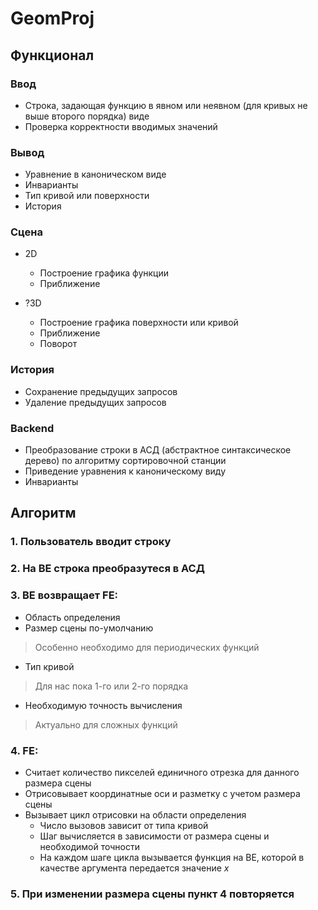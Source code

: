 # GeomProj

## Функционал

### Ввод

+ Строка, задающая функцию в явном или неявном (для кривых не выше второго порядка) виде
+ Проверка корректности вводимых значений 

### Вывод

+ Уравнение в каноническом виде
+ Инварианты
+ Тип кривой или поверхности
+ История

### Сцена

+ 2D
  + Построение графика функции
  + Приближение

+ ?3D
  + Построение графика поверхности или кривой
  + Приближение 
  + Поворот 
  
### История

+ Сохранение предыдущих запросов
+ Удаление предыдущих запросов

### Backend

+ Преобразование строки в АСД (абстрактное синтаксическое дерево) по алгоритму сортировочной станции
+ Приведение уравнения к каноническому виду
+ Инварианты


## Алгоритм

### 1. Пользователь вводит строку

### 2. На BE строка преобразутеся в АСД

### 3. BE возвращает FE:

  + Область определения
  + Размер сцены по-умолчанию 
  > Особенно необходимо для периодических функций
  + Тип кривой 
  > Для нас пока 1-го или 2-го порядка
  + Необходимую точность вычисления 
  > Актуально для сложных функций
  
### 4. FE:

  + Считает количество пикселей единичного отрезка для данного размера сцены
  + Отрисовывает координатные оси и разметку с учетом размера сцены
  + Вызывает цикл отрисовки на области определения 
    + Число вызовов зависит от типа кривой
    + Шаг вычисляется в зависимости от размера сцены и необходимой точности
    + На каждом шаге цикла вызывается функция на BE, которой в качестве аргумента передается значение *x*
  
### 5. При изменении размера сцены пункт 4 повторяется

##
